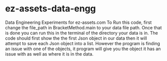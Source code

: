 # ez-assets-data-engg

Data Engineering Experiments for ez-assets.com
To Run this code, first change the file_path in BracketMethod.main to your data file path.
Once that is done you can run this in the terminal of the directory your data is in.
The code should first show the the first Json object in our data then it will attempt to save each Json object into a list. However the program is finding an issue with one of the objects, it program will give you the object it has an issue with as well as where it is in the data. 